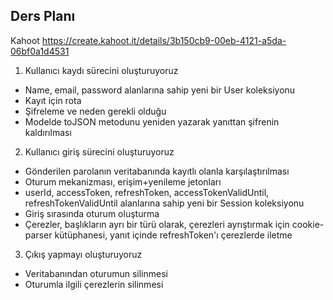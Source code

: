 ## Ders Planı

Kahoot https://create.kahoot.it/details/3b150cb9-00eb-4121-a5da-06bf0a1d4531

1. Kullanıcı kaydı sürecini oluşturuyoruz

- Name, email, password alanlarına sahip yeni bir User koleksiyonu
- Kayıt için rota
- Şifreleme ve neden gerekli olduğu
- Modelde toJSON metodunu yeniden yazarak yanıttan şifrenin kaldırılması

2. Kullanıcı giriş sürecini oluşturuyoruz

- Gönderilen parolanın veritabanında kayıtlı olanla karşılaştırılması
- Oturum mekanizması, erişim+yenileme jetonları
- userId, accessToken, refreshToken, accessTokenValidUntil, refreshTokenValidUntil alanlarına sahip yeni bir Session koleksiyonu
- Giriş sırasında oturum oluşturma
- Çerezler, başlıkların ayrı bir türü olarak, çerezleri ayrıştırmak için cookie-parser kütüphanesi, yanıt içinde refreshToken'ı çerezlerde iletme

3. Çıkış yapmayı oluşturuyoruz

- Veritabanından oturumun silinmesi
- Oturumla ilgili çerezlerin silinmesi
